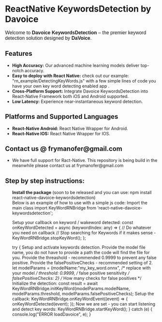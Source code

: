 # ReactNative KeywordsDetection by Davoice

<p style="font-family: Arial, sans-serif; font-size: 16px;">
Welcome to <strong>Davoice KeywordsDetection</strong> – the premier keyword detection solution designed by <strong>DaVoice</strong>.
</p>

<h2>Features</h2>
<ul>
  <li><strong>High Accuracy:</strong> Our advanced machine learning models deliver top-notch accuracy.</li>
  <li><strong>Easy to deploy with React Native:</strong> check out our example: "rn_example/DetectingKeyWords.js" with a few simple lines of code you have your own key word detecting enabled app .</li>
  <li><strong>Cross-Platform Support:</strong> Integrate Davoice KeywordsDetection into React-Native Framework both iOS and Android supported.</li>
  <li><strong>Low Latency:</strong> Experience near-instantaneous keyword detection.</li>
</ul>

<h2>Platforms and Supported Languages</h2>
<ul>
  <li><strong>React-Native Android:</strong> React Native Wrapper for Android.</li>
  <li><strong>React-Native IOS:</strong> React Native Wrapper for IOS.</li>
</ul>

<h2>Contact us @ frymanofer@gmail.com </h2>
<ul>
  <li>We have full support for Ract-Native. This repository is being build in the meanwhile please contact us at frymanofer@gmail.com</li>
</ul>

<h2>Step by step instructions:</h2>
<ul>
<strong>Install the package</strong> (soon to be released and you can use: npm install react-native-davoice-keywordsdetection) <br>
Below is an example of how to use with a simple js code:
Import the main class
import KeyWordRNBridge from 'react-native-davoice-keywordsdetection';

Setup your callback on keyword / wakeword detected:
const onKeyWordDetected = async (keywordIndex: any) => {
   // Do whatever you need on callback
   // Stop searching for Keywords if it makes sense - KeyWordRNBridge.stopKeyWord();
};

  try {
Setup and activate keywords detection. 
Provide the model file name, you do not have to provide a path the code will find the file for you.
Provide the threashold - recommended 0.9999 to prevent any false positive.
Provide the falsePositiveChecks - recommended setting of 2.
          let modelParams = {modelName:"my_key_word.onnx", /* replace with your model */ 
              threshold: 0.9999, /* false positive sensitivity */ 
              falsePositiveChecks: 2} /* How many checks for false positives */
Initialize the detection:
          const result = await KeyWordRNBridge.initKeyWord(modelParams.modelName, modelParams.threshold, modelParams.falsePositiveChecks);
Setup the callback:
          KeyWordRNBridge.onKeyWordEvent((event) => {
              onKeyWordDetected(event);
          });
Now we are set - you can start listening and detect key words:
          KeyWordRNBridge.startKeyWord();
    } catch (e) {
        console.log("ERROR loadDavoice", e);
    }
</ul>
